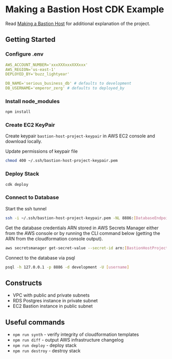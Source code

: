# Making a Bastion Host CDK Example

Read [Making a Bastion Host](https://jt.houk.space/articles/making-a-bastion-host/) for additional explanation of the project.

## Getting Started

### Configure .env

```yml
AWS_ACCOUNT_NUMBER='xxxXXXxxxXXXxxx'
AWS_REGION='us-east-1'
DEPLOYED_BY='buzz_lightyear'

DB_NAME='serious_business_db' # defaults to development
DB_USERNAME='emperor_zerg' # defaults to deployed_by
```

### Install node_modules

```sh
npm install
```

### Create EC2 KeyPair

Create keypair `bastion-host-project-keypair` in AWS EC2 console and download locally.

Update permissions of keypair file

```sh
chmod 400 ~/.ssh/bastion-host-project-keypair.pem
```

### Deploy Stack

```sh
cdk deploy
```

### Connect to Database

Start the ssh tunnel

```sh
ssh -i ~/.ssh/bastion-host-project-keypair.pem -NL 8886:[DatabaseEndpoint]:5432 ec2-user@[BastionHostPublicDNS] -v
```

Get the database credentials ARN stored in AWS Secrets Manager either from the AWS console
or by running the CLI command below (getting the ARN from the cloudformation console output).

```sh
aws secretsmanager get-secret-value --secret-id arn:[BastionHostProjectDevelopmentDatabaseCredentialsARN]
```

Connect to the database via psql

```sh
psql -h 127.0.0.1 -p 8886 -d development -U [username]
```

## Constructs

* VPC with public and private subnets
* RDS Postgres instance in private subnet
* EC2 Bastion instance in public subnet

## Useful commands

* `npm run synth` - verify integrity of cloudformation templates
* `npm run diff` - output AWS infrastructure changelog
* `npm run deploy` - deploy stack
* `npm run destroy` - destroy stack
